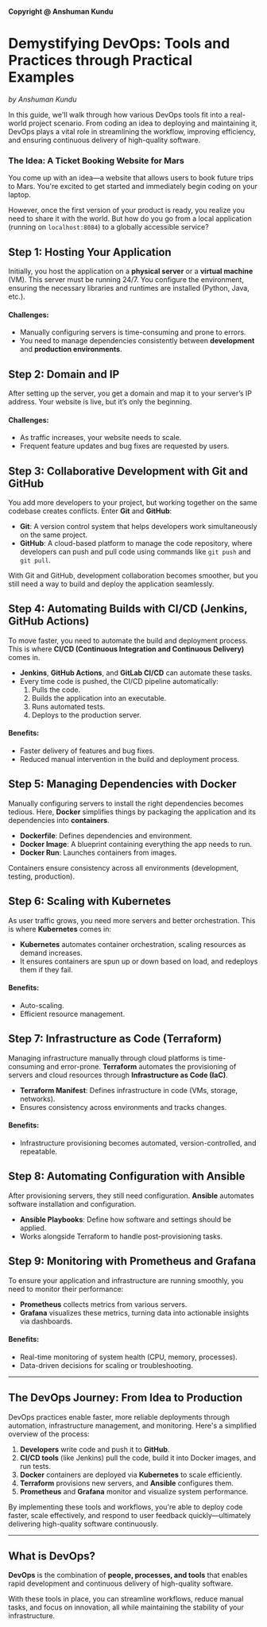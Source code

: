 **Copyright @ Anshuman Kundu**

# Demystifying DevOps: Tools and Practices through Practical Examples
*by Anshuman Kundu*

In this guide, we'll walk through how various DevOps tools fit into a real-world project scenario. From coding an idea to deploying and maintaining it, DevOps plays a vital role in streamlining the workflow, improving efficiency, and ensuring continuous delivery of high-quality software.

### The Idea: A Ticket Booking Website for Mars

You come up with an idea—a website that allows users to book future trips to Mars. You're excited to get started and immediately begin coding on your laptop.

However, once the first version of your product is ready, you realize you need to share it with the world. But how do you go from a local application (running on `localhost:8084`) to a globally accessible service? 

## Step 1: Hosting Your Application

Initially, you host the application on a **physical server** or a **virtual machine** (VM). This server must be running 24/7. You configure the environment, ensuring the necessary libraries and runtimes are installed (Python, Java, etc.).

#### Challenges:
- Manually configuring servers is time-consuming and prone to errors.
- You need to manage dependencies consistently between **development** and **production environments**.

## Step 2: Domain and IP

After setting up the server, you get a domain and map it to your server’s IP address. Your website is live, but it’s only the beginning.

#### Challenges:
- As traffic increases, your website needs to scale.
- Frequent feature updates and bug fixes are requested by users.

## Step 3: Collaborative Development with Git and GitHub

You add more developers to your project, but working together on the same codebase creates conflicts. Enter **Git** and **GitHub**:

- **Git**: A version control system that helps developers work simultaneously on the same project.
- **GitHub**: A cloud-based platform to manage the code repository, where developers can push and pull code using commands like `git push` and `git pull`.

With Git and GitHub, development collaboration becomes smoother, but you still need a way to build and deploy the application seamlessly.

## Step 4: Automating Builds with CI/CD (Jenkins, GitHub Actions)

To move faster, you need to automate the build and deployment process. This is where **CI/CD (Continuous Integration and Continuous Delivery)** comes in.

- **Jenkins**, **GitHub Actions**, and **GitLab CI/CD** can automate these tasks.
- Every time code is pushed, the CI/CD pipeline automatically:
  1. Pulls the code.
  2. Builds the application into an executable.
  3. Runs automated tests.
  4. Deploys to the production server.

#### Benefits:
- Faster delivery of features and bug fixes.
- Reduced manual intervention in the build and deployment process.

## Step 5: Managing Dependencies with Docker

Manually configuring servers to install the right dependencies becomes tedious. Here, **Docker** simplifies things by packaging the application and its dependencies into **containers**. 

- **Dockerfile**: Defines dependencies and environment.
- **Docker Image**: A blueprint containing everything the app needs to run.
- **Docker Run**: Launches containers from images.

Containers ensure consistency across all environments (development, testing, production).

## Step 6: Scaling with Kubernetes

As user traffic grows, you need more servers and better orchestration. This is where **Kubernetes** comes in:

- **Kubernetes** automates container orchestration, scaling resources as demand increases.
- It ensures containers are spun up or down based on load, and redeploys them if they fail.

#### Benefits:
- Auto-scaling.
- Efficient resource management.

## Step 7: Infrastructure as Code (Terraform)

Managing infrastructure manually through cloud platforms is time-consuming and error-prone. **Terraform** automates the provisioning of servers and cloud resources through **Infrastructure as Code (IaC)**.

- **Terraform Manifest**: Defines infrastructure in code (VMs, storage, networks).
- Ensures consistency across environments and tracks changes.

#### Benefits:
- Infrastructure provisioning becomes automated, version-controlled, and repeatable.

## Step 8: Automating Configuration with Ansible

After provisioning servers, they still need configuration. **Ansible** automates software installation and configuration.

- **Ansible Playbooks**: Define how software and settings should be applied.
- Works alongside Terraform to handle post-provisioning tasks.

## Step 9: Monitoring with Prometheus and Grafana

To ensure your application and infrastructure are running smoothly, you need to monitor their performance:

- **Prometheus** collects metrics from various servers.
- **Grafana** visualizes these metrics, turning data into actionable insights via dashboards.

#### Benefits:
- Real-time monitoring of system health (CPU, memory, processes).
- Data-driven decisions for scaling or troubleshooting.

---

## The DevOps Journey: From Idea to Production

DevOps practices enable faster, more reliable deployments through automation, infrastructure management, and monitoring. Here's a simplified overview of the process:

1. **Developers** write code and push it to **GitHub**.
2. **CI/CD tools** (like Jenkins) pull the code, build it into Docker images, and run tests.
3. **Docker** containers are deployed via **Kubernetes** to scale efficiently.
4. **Terraform** provisions new servers, and **Ansible** configures them.
5. **Prometheus** and **Grafana** monitor and visualize system performance.

By implementing these tools and workflows, you're able to deploy code faster, scale effectively, and respond to user feedback quickly—ultimately delivering high-quality software continuously.

---

## What is DevOps?

**DevOps** is the combination of **people, processes, and tools** that enables rapid development and continuous delivery of high-quality software.

With these tools in place, you can streamline workflows, reduce manual tasks, and focus on innovation, all while maintaining the stability of your infrastructure.
